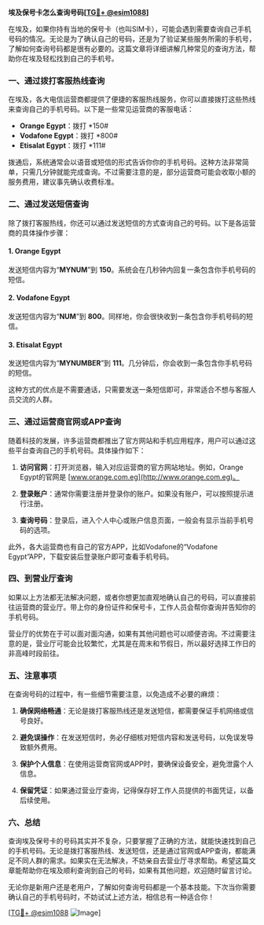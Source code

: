 **埃及保号卡怎么查询号码[[TG💪+ @esim1088](https://t.me/s/esim1088)]**

在埃及，如果你持有当地的保号卡（也叫SIM卡），可能会遇到需要查询自己手机号码的情况。无论是为了确认自己的号码，还是为了验证某些服务所需的手机号，了解如何查询号码都是很有必要的。这篇文章将详细讲解几种常见的查询方法，帮助你在埃及轻松找到自己的手机号。

### 一、通过拨打客服热线查询

在埃及，各大电信运营商都提供了便捷的客服热线服务，你可以直接拨打这些热线来查询自己的手机号码。以下是一些常见运营商的客服电话：

- **Orange Egypt**：拨打 *150#
- **Vodafone Egypt**：拨打 *800#
- **Etisalat Egypt**：拨打 *111#

拨通后，系统通常会以语音或短信的形式告诉你你的手机号码。这种方法非常简单，只需几分钟就能完成查询。不过需要注意的是，部分运营商可能会收取小额的服务费用，建议事先确认收费标准。

### 二、通过发送短信查询

除了拨打客服热线，你还可以通过发送短信的方式查询自己的号码。以下是各运营商的具体操作步骤：

#### 1. Orange Egypt
发送短信内容为“**MYNUM**”到 **150**。系统会在几秒钟内回复一条包含你手机号码的短信。

#### 2. Vodafone Egypt
发送短信内容为“**NUM**”到 **800**。同样地，你会很快收到一条包含你手机号码的短信。

#### 3. Etisalat Egypt
发送短信内容为“**MYNUMBER**”到 **111**。几分钟后，你会收到一条包含你手机号码的短信。

这种方式的优点是不需要通话，只需要发送一条短信即可，非常适合不想与客服人员交流的人群。

### 三、通过运营商官网或APP查询

随着科技的发展，许多运营商都推出了官方网站和手机应用程序，用户可以通过这些平台查询自己的手机号码。具体操作如下：

1. **访问官网**：打开浏览器，输入对应运营商的官方网站地址。例如，Orange Egypt的官网是 [www.orange.com.eg](http://www.orange.com.eg)。
   
2. **登录账户**：通常你需要注册并登录你的账户。如果没有账户，可以按照提示进行注册。

3. **查询号码**：登录后，进入个人中心或账户信息页面，一般会有显示当前手机号码的选项。

此外，各大运营商也有自己的官方APP，比如Vodafone的“Vodafone Egypt”APP，下载安装后登录账户即可查看手机号码。

### 四、到营业厅查询

如果以上方法都无法解决问题，或者你想更加直观地确认自己的号码，可以直接前往运营商的营业厅。带上你的身份证件和保号卡，工作人员会帮你查询并告知你的手机号码。

营业厅的优势在于可以面对面沟通，如果有其他问题也可以顺便咨询。不过需要注意的是，营业厅可能会比较繁忙，尤其是在周末和节假日，所以最好选择工作日的非高峰时段前往。

### 五、注意事项

在查询号码的过程中，有一些细节需要注意，以免造成不必要的麻烦：

1. **确保网络畅通**：无论是拨打客服热线还是发送短信，都需要保证手机网络或信号良好。
   
2. **避免误操作**：在发送短信时，务必仔细核对短信内容和发送号码，以免误发导致额外费用。

3. **保护个人信息**：在使用运营商官网或APP时，要确保设备安全，避免泄露个人信息。

4. **保留凭证**：如果通过营业厅查询，记得保存好工作人员提供的书面凭证，以备后续使用。

### 六、总结

查询埃及保号卡的号码其实并不复杂，只要掌握了正确的方法，就能快速找到自己的手机号码。无论是拨打客服热线、发送短信，还是通过官网或APP查询，都能满足不同人群的需求。如果实在无法解决，不妨亲自去营业厅寻求帮助。希望这篇文章能帮助你在埃及顺利查询到自己的号码，如果有其他问题，欢迎随时留言讨论。

无论你是新用户还是老用户，了解如何查询号码都是一个基本技能。下次当你需要确认自己的手机号码时，不妨试试上述方法，相信总有一种适合你！

[[TG💪+ @esim1088](https://t.me/s/esim1088) ![Image](https://i.postimg.cc/4NQfJmqS/Snipaste-2025-05-13-00-14-12.png)]